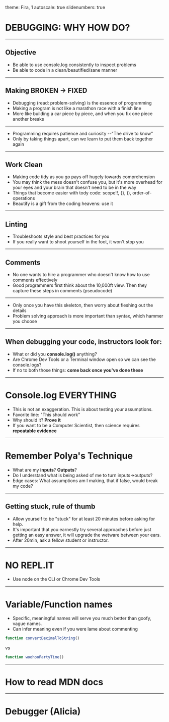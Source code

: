theme: Fira, 1
autoscale: true
slidenumbers: true
<!-- @author: Pete Silva -->

# DEBUGGING: WHY HOW DO?

---

## Objective

- Be able to use console.log consistently to inspect problems
- Be able to code in a clean/beautified/sane manner


---
## Making BROKEN -> FIXED

- Debugging (read: problem-solving) is the essence of programming
- Making a program is not like a marathon race with a finish line
- More like building a car piece by piece, and when you fix one piece another breaks

---

- Programming requires patience and curiosity --"The drive to know"
- Only by taking things apart, can we learn to put them back together again

---
## Work Clean

- Making code tidy as you go pays off hugely towards comprehension
- You may think the mess doesn't confuse you, but it's more overhead for your eyes and your brain that doesn't need to be in the way
- Things that become easier with tody code: scope!!, {}, (), order-of-operations
- Beautify is a gift from the coding heavens: use it

---
## Linting

- Troubleshoots style and best practices for you
- If you really want to shoot yourself in the foot, it won't stop you

---
## Comments

- No one wants to hire a programmer who doesn't know how to use comments effectively
- Good programmers first think about the 10,000ft view. Then they capture these steps in comments (pseudocode)

---
- Only once you have this skeleton, then worry about fleshing out the details
- Problem solving approach is more important than syntax, which hammer you choose

---
## When debugging your code, instructors look for:

- What or did you __console.log()__ anything?
- Are Chrome Dev Tools or a Terminal window open so we can see the console.logs?
- If no to both those things: __come back once you've done these__

---
# Console.log EVERYTHING

- This is not an exaggeration. This is about testing your assumptions.
- Favorite line: "This should work"
- Why should it? __Prove it__
- If you want to be a Computer Scientist, then science requires __repeatable evidence__

---
# Remember Polya's Technique

- What are my __inputs__? __Outputs__?
- Do I understand what is being asked of me to turn inputs->outputs?
- Edge cases: What assumptions am I making, that if false, would break my code?

---
## Getting stuck, rule of thumb

- Allow yourself to be "stuck" for at least 20 minutes before asking for help.
- It's important that you earnestly try several approaches before just getting an easy answer, it will upgrade the wetware between your ears.
- After 20min, ask a fellow student or instructor.

---
# NO REPL.IT

- Use node on the CLI or Chrome Dev Tools

---
# Variable/Function names

- Specific, meaningful names will serve you much better than goofy, vague names.
- Can infer meaning even if you were lame about commenting

```javascript
function convertDecimalToString()
```
vs

```javascript
function woohooPartyTime()
```

---
# How to read MDN docs

---
# Debugger (Alicia)
